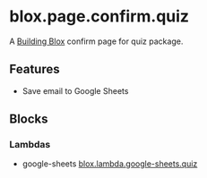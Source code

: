 # blox.page.confirm.quiz

A [Building Blox](https://github.com/Building-Blox/building-blox) confirm page for quiz package.

## Features
- Save email to Google Sheets 

## Blocks
### Lambdas
- google-sheets [blox.lambda.google-sheets.quiz]()